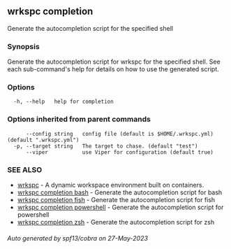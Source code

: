 ## wrkspc completion

Generate the autocompletion script for the specified shell

### Synopsis

Generate the autocompletion script for wrkspc for the specified shell.
See each sub-command's help for details on how to use the generated script.


### Options

```
  -h, --help   help for completion
```

### Options inherited from parent commands

```
      --config string   config file (default is $HOME/.wrkspc.yml) (default ".wrkspc.yml")
  -p, --target string   The target to chase. (default "test")
      --viper           use Viper for configuration (default true)
```

### SEE ALSO

* [wrkspc](wrkspc.md)	 - A dynamic workspace environment built on containers.
* [wrkspc completion bash](wrkspc_completion_bash.md)	 - Generate the autocompletion script for bash
* [wrkspc completion fish](wrkspc_completion_fish.md)	 - Generate the autocompletion script for fish
* [wrkspc completion powershell](wrkspc_completion_powershell.md)	 - Generate the autocompletion script for powershell
* [wrkspc completion zsh](wrkspc_completion_zsh.md)	 - Generate the autocompletion script for zsh

###### Auto generated by spf13/cobra on 27-May-2023
